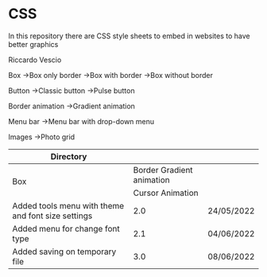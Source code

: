 # CSS

In this repository there are CSS style sheets to embed in websites to have better graphics

Riccardo Vescio

Box
    →Box only border
    →Box with border
    →Box without border

Button
    →Classic button
    →Pulse button

Border animation
    →Gradient animation

Menu bar
    →Menu bar with drop-down menu

Images
    →Photo grid
    
    
<table>
  <thead>
    <tr><th>Directory</th><th></th><th></th</tr>
  </thead>
    
  <tbody>
    <tr>
      <td rowspan="2">Box</td>
      <td>Border Gradient animation</td>
    </tr>
    <tr>
      <td rowspan="1">Cursor Animation</td>
    </tr>
    <tr>
      <td>Added tools menu with theme and font size settings</td>
      <td>2.0</td>
      <td>24/05/2022</td>
    </tr>
    <tr>
      <td>Added menu for change font type</td>
      <td>2.1</td>
      <td>04/06/2022</td>
    </tr>
    <tr>
      <td>Added saving on temporary file</td>
      <td>3.0</td>
      <td>08/06/2022</td>
    </tr>
  </tbody>
</table>

